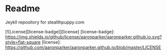 # Readme

Jeykll repository for stealthpuppy.com

[![License][license-badge]][license]
[license-badge]: https://img.shields.io/github/license/aaronparker/aaronparker.github.io.svg?style=flat-square
[license]: https://github.com/aaronparker/aaronparker.github.io/blob/master/LICENSE
